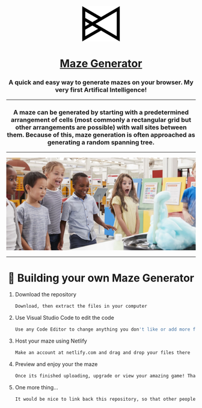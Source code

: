 <div align="center">
  <img alt="Logo" src="https://raw.githubusercontent.com/TheCodingRocket/Starfield/main/images/zid.png" width="100" />
</div>


<h1 align="center">
   <a href="https://editor.p5js.org/4N4NT4/present/AevpUO329" target="_blank">Maze Generator</a>
</h1>

<h3 align="center">
A quick and easy way to generate mazes on your browser. My very first Artifical Intelligence!
</h3>


---
<h3 align="center">
A maze can be generated by starting with a predetermined arrangement of cells (most commonly a rectangular grid but other arrangements are possible) with wall sites between them. Because of this, maze generation is often approached as generating a random spanning tree.
  </h3>
  

---



 <img alt="Logo" src="https://raw.githubusercontent.com/TheCodingRocket/Starfield/main/images/kaget.webp"/>





---
<h1 align="center">
🚀 Building your own Maze Generator
</h1>

1. Download the repository

   ```sh
   Download, then extract the files in your computer
   ```

2. Use Visual Studio Code to edit the code

   ```sh
   Use any Code Editor to change anything you don't like or add more features to the game
   ```
3. Host your maze using Netlify

   ```sh
   Make an account at netlify.com and drag and drop your files there
   ```
4. Preview and enjoy your the maze
   ```sh
   Once its finished uploading, upgrade or view your amazing game! Thats it! 
   ```
5. One more thing...

   ```sh
   It would be nice to link back this repository, so that other people could see it too! Thank you very much.
   ```
